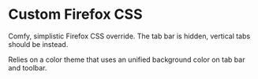 # Custom Firefox CSS

Comfy, simplistic Firefox CSS override. The tab bar is hidden, vertical tabs should be instead.

Relies on a color theme that uses an unified background color on tab bar and toolbar.
